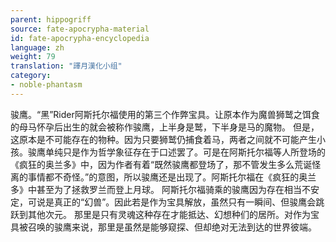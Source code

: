 ```yaml
---
parent: hippogriff
source: fate-apocrypha-material
id: fate-apocrypha-encyclopedia
language: zh
weight: 79
translation: "譯月漢化小组"
category:
- noble-phantasm
---
```


骏鹰。“黑”Rider阿斯托尔福使用的第三个作弊宝具。让原本作为魔兽狮鹫之饵食的母马怀孕后出生的就会被称作骏鹰，上半身是鹫，下半身是马的魔物。
但是，这原本是不可能存在的物种。因为只要狮鹫仍捕食着马，两者之间就不可能产生小孩。骏鹰单纯只是作为哲学象征存在于口述罢了。可是在阿斯托尔福等人所登场的《疯狂的奥兰多》中，因为作者有着“既然骏鹰都登场了，那不管发生多么荒诞怪离的事情都不奇怪。”的意图，所以骏鹰还是出现了。阿斯托尔福在《疯狂的奥兰多》中甚至为了拯救罗兰而登上月球。
阿斯托尔福骑乘的骏鹰因为存在相当不安定，可说是真正的“幻兽”。因此若是作为宝具解放，虽然只有一瞬间、但骏鹰会跳跃到其他次元。
那里是只有灵魂这种存在才能抵达、幻想种们的居所。对作为宝具被召唤的骏鹰来说，那里是虽然是能够窥探、但却绝对无法到达的世界彼端。
